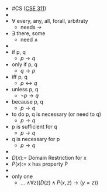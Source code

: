 - #CS ([CSE 311](https://courses.cs.washington.edu/courses/cse311/23wi/))
-
- $\forall$ every, any, all, forall, arbitraty
	- needs $\rightarrow$
- $\exists$ there, some
	- need $\wedge$
-
- if p, q
	- $p \rightarrow q$
- only if p, q
	- $q \rightarrow p$
- iff p, q
	- $p \leftrightarrow q$
- unless p, q
	- $\neg p \rightarrow q$
- because p, q
	- $p \rightarrow q$
- to do p, q is necessary (or need to q)
	- $p \rightarrow q$
- p is sufficient for q
	- $p \rightarrow q$
- q is necessary for p
	- $p \rightarrow q$
-
- $D(x) :=$ Domain Restriction for x
- $P(x) :=$ x has property P
-
- only one
	- ... $\wedge \forall z ((D(z) \wedge P(x, z) \rightarrow (y = z))$